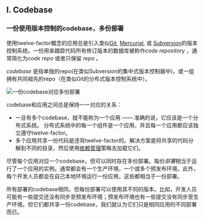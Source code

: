 ## I. Codebase
### 一份使用版本控制的codebase，多份部署

使用twelve-factor概念的应用总是引入类似[Git](http://git-scm.com/), [Mercurial](http://mercurial.selenic.com/), 或 [Subversion](http://subversion.apache.org/)的版本控制系统。一份用来跟踪代码所有修订版本的数据库被称作*code repository* ，通常简化为*code repo* 或者只保留 *repo* 。

*codebase* 是指单独的repo(在类似Subversion的集中式版本控制器中)，或一组拥有共同祖先的repo（在类似Git的分布式版本控制系统中）。

![一份codebase对应多份部署](/images/codebase-deploys.png)

codebase和应用之间总是保持一一对应的关系：

* 一旦有多个codebase，就不能称为一个应用 —— 准确的说，它应该是一个分布式系统。 分布式系统中的每一个组件是一个应用，并且每一个应用都应该独立遵守twelve-factor。
* 多个应用共享一份代码是违背twelve-factor的。解决方案是将共享的代码分解到不同的目录，然后使用[依赖管理](/dependencies)策略去加载它们。

尽管每个应用对应一个codebase，但可以同时存在多份部署。每份*部署*相当于运行了一个应用的实例。通常都会有一个生产环境，一个或多个预发布环境。此外，每个开发人员都会在自己本地环境运行一份应用，这些都相当于一份部署。

所有部署的codebase相同，但每份部署可以使用其不同的版本。比如，开发人员可能有一些提交还没有同步至预发布环境；预发布环境也有一些提交没有同步至生产环境。但它们都共享一份codebase，我们就认为它们只是相同应用的不同部署而已。

